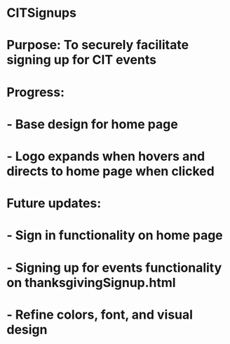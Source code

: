 # CITSignups
# Purpose: To securely facilitate signing up for CIT events
# Progress:
# - Base design for home page
# - Logo expands when hovers and directs to home page when clicked
# Future updates:
# - Sign in functionality on home page
# - Signing up for events functionality on thanksgivingSignup.html
# - Refine colors, font, and visual design
